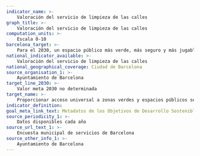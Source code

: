 ```yaml
---
indicator_name: >-
    Valoración del servicio de limpieza de las calles
graph_title: >-
    Valoración del servicio de limpieza de las calles
computation_units: >-
    Escala 0-10
barcelona_target: >-
    Para el 2030, un espacio público más verde, más seguro y más jugable
national_indicator_available: >-
    Valoración del servicio de limpieza de las calles
national_geographical_coverage: Ciudad de Barcelona 
source_organisation_1: >-
    Ayuntamiento de Barcelona
target_line_2030: >-
    Valor meta 2030 no determinada
target_name: >-
    Proporcionar acceso universal a zonas verdes y espacios públicos seguros, inclusivos y accesibles, en particular para las mujeres, los niños y niñas, las personas mayores y las personas con discapacidad
indicator_definition:
goal_meta_link_text: Metadatos de los Objetivos de Desarrollo Sostenible de las Naciones Unidas (pdf 894kB)
source_periodicity_1: >-
    Datos disponibles cada año
source_url_text_1: >-
    Encuesta municipal de servicios de Barcelona
source_other_info_1: >-
    Ayuntamiento de Barcelona
---
```

